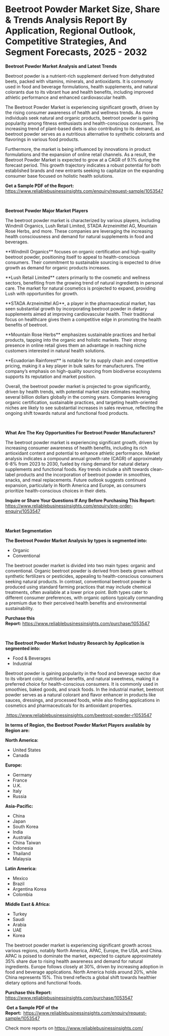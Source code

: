 <p><h1>Beetroot Powder Market Size, Share & Trends Analysis Report By Application, Regional Outlook, Competitive Strategies, And Segment Forecasts, 2025 - 2032</h1></p><p><strong>Beetroot Powder Market Analysis and Latest Trends</strong></p>
<p><p>Beetroot powder is a nutrient-rich supplement derived from dehydrated beets, packed with vitamins, minerals, and antioxidants. It is commonly used in food and beverage formulations, health supplements, and natural colorants due to its vibrant hue and health benefits, including improved athletic performance and enhanced cardiovascular health.</p><p>The Beetroot Powder Market is experiencing significant growth, driven by the rising consumer awareness of health and wellness trends. As more individuals seek natural and organic products, beetroot powder is gaining popularity among fitness enthusiasts and health-conscious consumers. The increasing trend of plant-based diets is also contributing to its demand, as beetroot powder serves as a nutritious alternative to synthetic colorants and flavorings in various food products.</p><p>Furthermore, the market is being influenced by innovations in product formulations and the expansion of online retail channels. As a result, the Beetroot Powder Market is expected to grow at a CAGR of 9.1% during the forecast period. This growth trajectory indicates a robust potential for both established brands and new entrants seeking to capitalize on the expanding consumer base focused on holistic health solutions.</p></p>
<p><strong>Get a Sample PDF of the Report:&nbsp;</strong> <a href="https://www.reliablebusinessinsights.com/enquiry/request-sample/1053547?utm_campaign=3048&utm_medium=2&utm_source=Github&utm_content=ia&utm_term=07042025&utm_id=beetroot-powder">https://www.reliablebusinessinsights.com/enquiry/request-sample/1053547</a></p>
<p>&nbsp;</p>
<p><strong>Beetroot Powder Major Market Players</strong></p>
<p><p>The beetroot powder market is characterized by various players, including Windmill Organics, Lush Retail Limited, STADA Arzneimittel AG, Mountain Rose Herbs, and more. These companies are leveraging the increasing health consciousness and demand for natural supplements in food and beverages.</p><p>**Windmill Organics** focuses on organic certification and high-quality beetroot powder, positioning itself to appeal to health-conscious consumers. Their commitment to sustainable sourcing is expected to drive growth as demand for organic products increases.</p><p>**Lush Retail Limited** caters primarily to the cosmetic and wellness sectors, benefiting from the growing trend of natural ingredients in personal care. The market for natural cosmetics is projected to expand, providing Lush with opportunities for growth.</p><p>**STADA Arzneimittel AG**, a player in the pharmaceutical market, has seen substantial growth by incorporating beetroot powder in dietary supplements aimed at improving cardiovascular health. Their traditional focus on healthcare gives them a competitive edge in promoting the health benefits of beetroot.</p><p>**Mountain Rose Herbs** emphasizes sustainable practices and herbal products, tapping into the organic and holistic markets. Their strong presence in online retail gives them an advantage in reaching niche customers interested in natural health solutions.</p><p>**Ecuadorian Rainforest** is notable for its supply chain and competitive pricing, making it a key player in bulk sales for manufacturers. The company’s emphasis on high-quality sourcing from biodiverse ecosystems supports its reputation and market position.</p><p>Overall, the beetroot powder market is projected to grow significantly, driven by health trends, with potential market size estimates reaching several billion dollars globally in the coming years. Companies leveraging organic certification, sustainable practices, and targeting health-oriented niches are likely to see substantial increases in sales revenue, reflecting the ongoing shift towards natural and functional food products.</p></p>
<p>&nbsp;</p>
<p><strong>What Are The Key Opportunities For Beetroot Powder Manufacturers?</strong></p>
<p><p>The beetroot powder market is experiencing significant growth, driven by increasing consumer awareness of health benefits, including its rich antioxidant content and potential to enhance athletic performance. Market analysis indicates a compound annual growth rate (CAGR) of approximately 6-8% from 2023 to 2030, fueled by rising demand for natural dietary supplements and functional foods. Key trends include a shift towards clean-label products and the incorporation of beetroot powder in smoothies, snacks, and meal replacements. Future outlook suggests continued expansion, particularly in North America and Europe, as consumers prioritize health-conscious choices in their diets.</p></p>
<p><strong>Inquire or Share Your Questions If Any Before Purchasing This Report:</strong> <a href="https://www.reliablebusinessinsights.com/enquiry/pre-order-enquiry/1053547?utm_campaign=3048&utm_medium=2&utm_source=Github&utm_content=ia&utm_term=07042025&utm_id=beetroot-powder">https://www.reliablebusinessinsights.com/enquiry/pre-order-enquiry/1053547</a></p>
<p>&nbsp;</p>
<p><strong>Market Segmentation</strong></p>
<p><strong>The Beetroot Powder Market Analysis by types is segmented into:</strong></p>
<p><ul><li>Organic</li><li>Conventional</li></ul></p>
<p><p>The beetroot powder market is divided into two main types: organic and conventional. Organic beetroot powder is derived from beets grown without synthetic fertilizers or pesticides, appealing to health-conscious consumers seeking natural products. In contrast, conventional beetroot powder is produced using standard farming practices that may include chemical treatments, often available at a lower price point. Both types cater to different consumer preferences, with organic options typically commanding a premium due to their perceived health benefits and environmental sustainability.</p></p>
<p><strong>Purchase this Report:&nbsp;</strong><a href="https://www.reliablebusinessinsights.com/purchase/1053547?utm_campaign=3048&utm_medium=2&utm_source=Github&utm_content=ia&utm_term=07042025&utm_id=beetroot-powder">https://www.reliablebusinessinsights.com/purchase/1053547</a></p>
<p>&nbsp;</p>
<p><strong>The Beetroot Powder Market Industry Research by Application is segmented into:</strong></p>
<p><ul><li>Food & Beverages</li><li>Industrial</li></ul></p>
<p><p>Beetroot powder is gaining popularity in the food and beverage sector due to its vibrant color, nutritional benefits, and natural sweetness, making it a preferred choice for health-conscious consumers. It is commonly used in smoothies, baked goods, and snack foods. In the industrial market, beetroot powder serves as a natural colorant and flavor enhancer in products like sauces, dressings, and processed foods, while also finding applications in cosmetics and pharmaceuticals for its antioxidant properties.</p></p>
<p><a href="https://www.reliablebusinessinsights.com/beetroot-powder-r1053547?utm_campaign=3048&utm_medium=2&utm_source=Github&utm_content=ia&utm_term=07042025&utm_id=beetroot-powder">&nbsp;https://www.reliablebusinessinsights.com/beetroot-powder-r1053547</a></p>
<p><strong>In terms of Region, the Beetroot Powder Market Players available by Region are:</strong></p>
<p>
    <p> <strong> North America: </strong>
        <ul>
            <li>United States</li>
            <li>Canada</li>
        </ul>
        </p> 
    <p> <strong> Europe: </strong>
        <ul>
            <li>Germany</li>
            <li>France</li>
            <li>U.K.</li>
            <li>Italy</li>
            <li>Russia</li>
        </ul>
        </p> 
    <p> <strong> Asia-Pacific: </strong>
        <ul>
            <li>China</li>
            <li>Japan</li>
            <li>South Korea</li>
            <li>India</li>
            <li>Australia</li>
            <li>China Taiwan</li>
            <li>Indonesia</li>
            <li>Thailand</li>
            <li>Malaysia</li>
        </ul>
        </p> 
    <p> <strong> Latin America: </strong>
        <ul>
            <li>Mexico</li>
            <li>Brazil</li>
            <li>Argentina Korea</li>
            <li>Colombia</li>
        </ul>
        </p> 
    <p> <strong> Middle East & Africa: </strong>
        <ul>
            <li>Turkey</li>
            <li>Saudi</li>
            <li>Arabia</li>
            <li>UAE</li>
            <li>Korea</li>
        </ul>
    </p>
    </p>
<p><p>The beetroot powder market is experiencing significant growth across various regions, notably North America, APAC, Europe, the USA, and China. APAC is poised to dominate the market, expected to capture approximately 35% share due to rising health awareness and demand for natural ingredients. Europe follows closely at 30%, driven by increasing adoption in food and beverage applications. North America holds around 20%, while China represents 15%. This trend reflects a global shift towards healthier dietary options and functional foods.</p></p>
<p><strong>Purchase this Report: </strong><a href="https://www.reliablebusinessinsights.com/purchase/1053547?utm_campaign=3048&utm_medium=2&utm_source=Github&utm_content=ia&utm_term=07042025&utm_id=beetroot-powder">https://www.reliablebusinessinsights.com/purchase/1053547</a></p>
<p>&nbsp;<strong>Get a Sample PDF of the Report:&nbsp;&nbsp;</strong><a href="https://www.reliablebusinessinsights.com/enquiry/request-sample/1053547?utm_campaign=3048&utm_medium=2&utm_source=Github&utm_content=ia&utm_term=07042025&utm_id=beetroot-powder">https://www.reliablebusinessinsights.com/enquiry/request-sample/1053547</a></p>
<p><strong></strong></p>
<p>Check more reports on <a href="https://www.reliablebusinessinsights.com/?utm_campaign=3048&utm_medium=2&utm_source=Github&utm_content=ia&utm_term=07042025&utm_id=beetroot-powder">https://www.reliablebusinessinsights.com/</a></p>